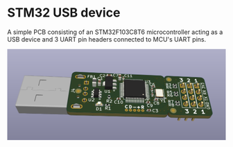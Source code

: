 # STM32 USB device
A simple PCB consisting of an STM32F103C8T6 microcontroller acting as a USB device and 3 UART pin headers connected to MCU's UART pins.

![STM32F1 USB device](doc/img/stm32f1_usb_device_pcb.png)
